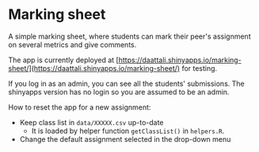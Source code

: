 # Marking sheet

A simple marking sheet, where students can mark their peer's assignment 
on several metrics and give comments.

The app is currently deployed at [https://daattali.shinyapps.io/marking-sheet/](https://daattali.shinyapps.io/marking-sheet/) for testing.

If you log in as an admin, you can see all the students' submissions.  The shinyapps version
has no login so you are assumed to be an admin.

How to reset the app for a new assignment:

  * Keep class list in `data/XXXXX.csv` up-to-date
    - It is loaded by helper function `getClassList()` in `helpers.R`.
  * Change the default assignment selected in the drop-down menu

